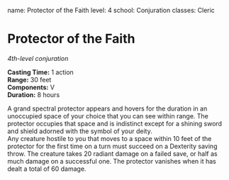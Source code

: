name: Protector of the Faith
level: 4
school: Conjuration
classes: Cleric

# Protector of the Faith
_4th-level conjuration_

**Casting Time:** 1 action    
**Range:** 30 feet    
**Components:** V    
**Duration:** 8 hours 

A grand spectral protector appears and hovers for the duration in an unoccupied space of your choice that you can see within range. The protector occupies that space and is indistinct except for a shining sword and shield adorned with the symbol of your deity.    
Any creature hostile to you that moves to a space within 10 feet of the protector for the first time on a turn must succeed on a Dexterity saving throw. The creature takes 20 radiant damage on a failed save, or half as much damage on a successful one. The protector vanishes when it has dealt a total of 60 damage.
